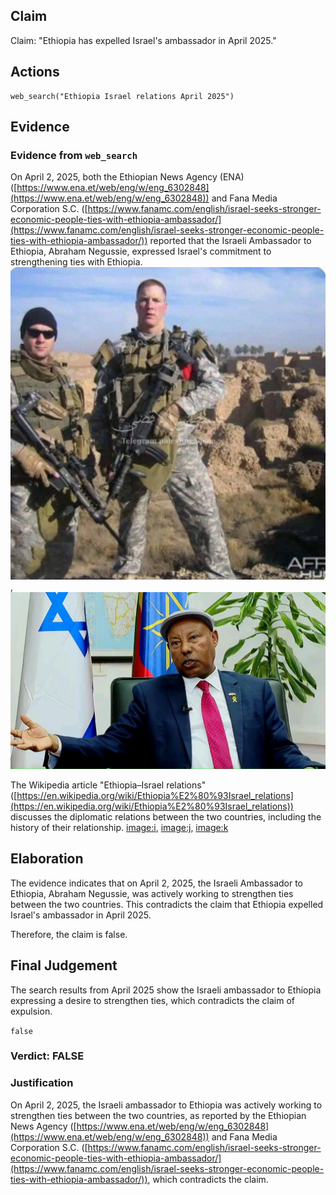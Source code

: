 ## Claim
Claim: "Ethiopia has expelled Israel's ambassador in April 2025."

## Actions
```
web_search("Ethiopia Israel relations April 2025")
```

## Evidence
### Evidence from `web_search`
On April 2, 2025, both the Ethiopian News Agency (ENA) ([https://www.ena.et/web/eng/w/eng_6302848](https://www.ena.et/web/eng/w/eng_6302848)) and Fana Media Corporation S.C. ([https://www.fanamc.com/english/israel-seeks-stronger-economic-people-ties-with-ethiopia-ambassador/](https://www.fanamc.com/english/israel-seeks-stronger-economic-people-ties-with-ethiopia-ambassador/)) reported that the Israeli Ambassador to Ethiopia, Abraham Negussie, expressed Israel's commitment to strengthening ties with Ethiopia. ![image 1](media/0.jpg), ![image 5051](media/2025-08-23_01-29-1755912546-305304.jpg)

The Wikipedia article "Ethiopia–Israel relations" ([https://en.wikipedia.org/wiki/Ethiopia%E2%80%93Israel_relations](https://en.wikipedia.org/wiki/Ethiopia%E2%80%93Israel_relations)) discusses the diplomatic relations between the two countries, including the history of their relationship. <image:i>, <image:j>, <image:k>


## Elaboration
The evidence indicates that on April 2, 2025, the Israeli Ambassador to Ethiopia, Abraham Negussie, was actively working to strengthen ties between the two countries. This contradicts the claim that Ethiopia expelled Israel's ambassador in April 2025.

Therefore, the claim is false.


## Final Judgement
The search results from April 2025 show the Israeli ambassador to Ethiopia expressing a desire to strengthen ties, which contradicts the claim of expulsion.

`false`


### Verdict: FALSE

### Justification
On April 2, 2025, the Israeli ambassador to Ethiopia was actively working to strengthen ties between the two countries, as reported by the Ethiopian News Agency ([https://www.ena.et/web/eng/w/eng_6302848](https://www.ena.et/web/eng/w/eng_6302848)) and Fana Media Corporation S.C. ([https://www.fanamc.com/english/israel-seeks-stronger-economic-people-ties-with-ethiopia-ambassador/](https://www.fanamc.com/english/israel-seeks-stronger-economic-people-ties-with-ethiopia-ambassador/)), which contradicts the claim.
